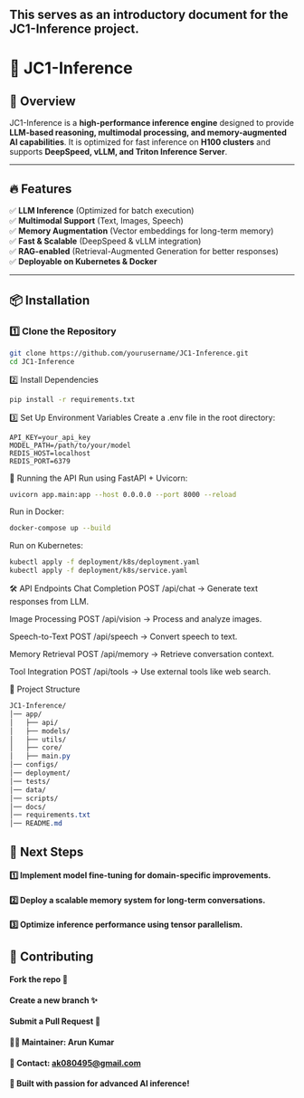 ## This serves as an introductory document for the JC1-Inference project.

# 🚀 JC1-Inference

## 📌 Overview
JC1-Inference is a **high-performance inference engine** designed to provide **LLM-based reasoning, multimodal processing, and memory-augmented AI capabilities**. It is optimized for fast inference on **H100 clusters** and supports **DeepSpeed, vLLM, and Triton Inference Server**.

---

## 🔥 Features
✅ **LLM Inference** (Optimized for batch execution)  
✅ **Multimodal Support** (Text, Images, Speech)  
✅ **Memory Augmentation** (Vector embeddings for long-term memory)  
✅ **Fast & Scalable** (DeepSpeed & vLLM integration)  
✅ **RAG-enabled** (Retrieval-Augmented Generation for better responses)  
✅ **Deployable on Kubernetes & Docker**  

---

## 📦 **Installation**
### 1️⃣ Clone the Repository
```sh
git clone https://github.com/yourusername/JC1-Inference.git
cd JC1-Inference
```
2️⃣ Install Dependencies
```sh
pip install -r requirements.txt
```
3️⃣ Set Up Environment Variables
Create a .env file in the root directory:

```
API_KEY=your_api_key
MODEL_PATH=/path/to/your/model
REDIS_HOST=localhost
REDIS_PORT=6379
```
🚀 Running the API
Run using FastAPI + Uvicorn:
```sh
uvicorn app.main:app --host 0.0.0.0 --port 8000 --reload
```
Run in Docker:
```sh
docker-compose up --build
```
Run on Kubernetes:
```sh
kubectl apply -f deployment/k8s/deployment.yaml
kubectl apply -f deployment/k8s/service.yaml
```
🛠 API Endpoints
Chat Completion
POST /api/chat → Generate text responses from LLM.

Image Processing
POST /api/vision → Process and analyze images.

Speech-to-Text
POST /api/speech → Convert speech to text.

Memory Retrieval
POST /api/memory → Retrieve conversation context.

Tool Integration
POST /api/tools → Use external tools like web search.

📜 Project Structure
```css
JC1-Inference/
│── app/
│   ├── api/
│   ├── models/
│   ├── utils/
│   ├── core/
│   ├── main.py
│── configs/
│── deployment/
│── tests/
│── data/
│── scripts/
│── docs/
│── requirements.txt
│── README.md
```
## 📌 Next Steps
#### 1️⃣ Implement model fine-tuning for domain-specific improvements.
#### 2️⃣ Deploy a scalable memory system for long-term conversations.
#### 3️⃣ Optimize inference performance using tensor parallelism.

## 📢 Contributing
#### Fork the repo 🍴
#### Create a new branch ✨
#### Submit a Pull Request 🚀
#### 👨‍💻 Maintainer: Arun Kumar
#### 📧 Contact: ak080495@gmail.com

#### 🚀 Built with passion for advanced AI inference!
